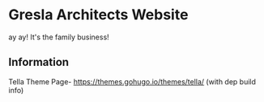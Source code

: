 # Gresla Architects Website

ay ay! It's the family business!


## Information
Tella Theme Page- https://themes.gohugo.io/themes/tella/ (with dep build info)

